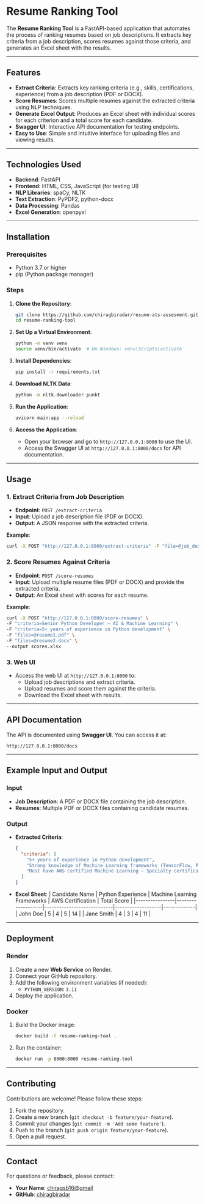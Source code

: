 # Resume Ranking Tool

The **Resume Ranking Tool** is a FastAPI-based application that automates the process of ranking resumes based on job descriptions. It extracts key criteria from a job description, scores resumes against those criteria, and generates an Excel sheet with the results.

---

## Features

- **Extract Criteria**: Extracts key ranking criteria (e.g., skills, certifications, experience) from a job description (PDF or DOCX).
- **Score Resumes**: Scores multiple resumes against the extracted criteria using NLP techniques.
- **Generate Excel Output**: Produces an Excel sheet with individual scores for each criterion and a total score for each candidate.
- **Swagger UI**: Interactive API documentation for testing endpoints.
- **Easy to Use**: Simple and intuitive interface for uploading files and viewing results.

---

## Technologies Used

- **Backend**: FastAPI
- **Frontend**: HTML, CSS, JavaScript (for testing UI)
- **NLP Libraries**: spaCy, NLTK
- **Text Extraction**: PyPDF2, python-docx
- **Data Processing**: Pandas
- **Excel Generation**: openpyxl

---

## Installation

### Prerequisites

- Python 3.7 or higher
- pip (Python package manager)

### Steps

1. **Clone the Repository**:
   ```bash
   git clone https://github.com/chiragbiradar/resume-ats-assesment.git
   cd resume-ranking-tool
   ```

2. **Set Up a Virtual Environment**:
   ```bash
   python -m venv venv
   source venv/bin/activate  # On Windows: venv\Scripts\activate
   ```

3. **Install Dependencies**:
   ```bash
   pip install -r requirements.txt
   ```

4. **Download NLTK Data**:
   ```bash
   python -m nltk.downloader punkt
   ```

5. **Run the Application**:
   ```bash
   uvicorn main:app --reload
   ```

6. **Access the Application**:
   - Open your browser and go to `http://127.0.0.1:8000` to use the UI.
   - Access the Swagger UI at `http://127.0.0.1:8000/docs` for API documentation.

---

## Usage

### 1. Extract Criteria from Job Description

- **Endpoint**: `POST /extract-criteria`
- **Input**: Upload a job description file (PDF or DOCX).
- **Output**: A JSON response with the extracted criteria.

**Example**:
```bash
curl -X POST "http://127.0.0.1:8000/extract-criteria" -F "file=@job_description.pdf"
```

### 2. Score Resumes Against Criteria

- **Endpoint**: `POST /score-resumes`
- **Input**: Upload multiple resume files (PDF or DOCX) and provide the extracted criteria.
- **Output**: An Excel sheet with scores for each resume.

**Example**:
```bash
curl -X POST "http://127.0.0.1:8000/score-resumes" \
-F "criteria=Senior Python Developer – AI & Machine Learning" \
-F "criteria=5+ years of experience in Python development" \
-F "files=@resume1.pdf" \
-F "files=@resume2.docx" \
--output scores.xlsx
```

### 3. Web UI

- Access the web UI at `http://127.0.0.1:8000` to:
  - Upload job descriptions and extract criteria.
  - Upload resumes and score them against the criteria.
  - Download the Excel sheet with results.

---

## API Documentation

The API is documented using **Swagger UI**. You can access it at:
```
http://127.0.0.1:8000/docs
```

---

## Example Input and Output

### Input
- **Job Description**: A PDF or DOCX file containing the job description.
- **Resumes**: Multiple PDF or DOCX files containing candidate resumes.

### Output
- **Extracted Criteria**:
  ```json
  {
    "criteria": [
      "5+ years of experience in Python development",
      "Strong knowledge of Machine Learning frameworks (TensorFlow, PyTorch, Scikit-learn)",
      "Must have AWS Certified Machine Learning – Specialty certification"
    ]
  }
  ```

- **Excel Sheet**:
  | Candidate Name | Python Experience | Machine Learning Frameworks | AWS Certification | Total Score |
  |----------------|-------------------|----------------------------|-------------------|-------------|
  | John Doe       | 5                 | 4                          | 5                 | 14          |
  | Jane Smith     | 4                 | 3                          | 4                 | 11          |

---

## Deployment

### Render
1. Create a new **Web Service** on Render.
2. Connect your GitHub repository.
3. Add the following environment variables (if needed):
   - `PYTHON_VERSION`: `3.11`
4. Deploy the application.

### Docker
1. Build the Docker image:
   ```bash
   docker build -t resume-ranking-tool .
   ```
2. Run the container:
   ```bash
   docker run -p 8000:8000 resume-ranking-tool
   ```

---

## Contributing

Contributions are welcome! Please follow these steps:
1. Fork the repository.
2. Create a new branch (`git checkout -b feature/your-feature`).
3. Commit your changes (`git commit -m 'Add some feature'`).
4. Push to the branch (`git push origin feature/your-feature`).
5. Open a pull request.

---


## Contact

For questions or feedback, please contact:
- **Your Name**: [chiragsb16@gmail](mailto:chiragsb16@gmail)
- **GitHub**: [chiragbiradar](https://github.com/chiragbiradar)
